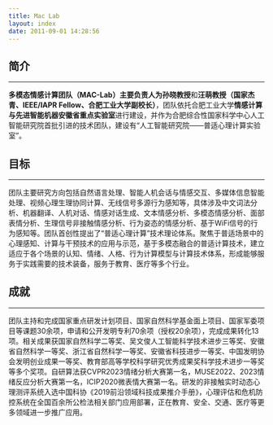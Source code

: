```yaml
---
title: Mac Lab
layout: index
date: 2011-09-01 14:28:56
---
```


## 简介

---

**多模态情感计算团队（MAC-Lab）**主要负责人为**孙晓教授**和**汪萌教授（国家杰青、IEEE/IAPR Fellow、合肥工业大学副校长）**，团队依托合肥工业大学**情感计算与先进智能机器安徽省重点实验室**进行建设，并作为合肥综合性国家科学中心人工智能研究院首批引进的技术团队，建设有“人工智能研究院——普适心理计算实验室”。


## 目标

---

团队主要研究方向包括自然语言处理、智能人机会话与情感交互、多媒体信息智能处理、视频心理生理协同计算、无线信号多源行为感知等，具体涉及中文词法分析、机器翻译、人机对话、情感对话生成、文本情感分析、多模态情感分析、面部表情分析、生理信号非接触情感分析、行为姿态的情感分析、基于WiFi信号的行为感知等。团队首创性提出了“普适心理计算”技术理论体系。聚焦于普适场景中的心理感知、计算与干预技术的应用与示范，基于多模态融合的普适计算技术，建立适应于各个场景的认知、情绪、人格、行为计算模型与计算技术体系，形成能够服务于实践需要的技术装备，服务于教育、医疗等多个行业。

## 成就

---

团队主持和完成国家重点研发计划项目、国家自然科学基金面上项目、国家军委项目等课题30余项，申请和公开发明专利70余项（授权20余项），完成成果转化13项。相关成果获国家自然科学二等奖、吴文俊人工智能科学技术进步三等奖、安徽省自然科学一等奖、浙江省自然科学一等奖、安徽省科技进步一等奖、中国发明协会发明创业成果一等奖、教育部高等学校科学研究优秀成果奖科学技术进步一等奖等多个奖项。自研算法获CVPR2023情绪分析大赛第一名，MUSE2022、2023情绪反应分析大赛第一名，ICIP2020微表情大赛第一名。研发的非接触实时动态心理测评系统入选中国科协《2019前沿领域科技成果推介手册》，心理评估和危机防控系统在全国百余所公检法相关部门应用部署，正在教育、安全、交通、医疗等更多领域进一步推广应用。
